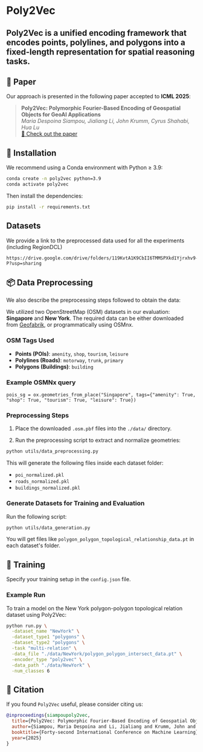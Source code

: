 # Poly2Vec

**Poly2Vec** is a unified encoding framework that encodes points, polylines, and polygons into a fixed-length representation for spatial reasoning tasks.
---

## 📰 Paper

Our approach is presented in the following paper accepted to **ICML 2025**:

> **Poly2Vec: Polymorphic Fourier-Based Encoding of Geospatial Objects for GeoAI Applications**  
> *Maria Despoina Siampou, Jialiang Li, John Krumm, Cyrus Shahabi, Hua Lu*  
> [📄 Check out the paper](https://arxiv.org/pdf/2408.14806)

## 🔧 Installation

We recommend using a Conda environment with Python ≥ 3.9:

```bash
conda create -n poly2vec python=3.9
conda activate poly2vec
```
Then install the dependencies:

```bash
pip install -r requirements.txt
```

## Datasets

We provide a link to the preprocessed data used for all the experiments (including RegionDCL) 
```
https://drive.google.com/drive/folders/119KvtA1K9CbII6TMMSPXkd1Yjrxhv9-P?usp=sharing
```

## 📦 Data Preprocessing
We also describe the preprocessing steps followed to obtain the data:

We utilized two OpenStreetMap (OSM) datasets in our evaluation: **Singapore** and **New York**. The required data can be either downloaded from [Geofabrik](https://download.geofabrik.de/), or programmatically using OSMnx.

### OSM Tags Used
- **Points (POIs)**: `amenity`, `shop`, `tourism`, `leisure`
- **Polylines (Roads)**: `motorway`, `trunk`, `primary`
- **Polygons (Buildings)**: `building`

### Example OSMNx query
```
pois_sg = ox.geometries_from_place("Singapore", tags={"amenity": True, "shop": True, "tourism": True, "leisure": True})
```

### Preprocessing Steps

1. Place the downloaded `.osm.pbf` files into the `./data/` directory.

2. Run the preprocessing script to extract and normalize geometries:

```bash
python utils/data_preprocessing.py
```

This will generate the following files inside each dataset folder:

- `poi_normalized.pkl`
- `roads_normalized.pkl`
- `buildings_normalized.pkl`

### Generate Datasets for Training and Evaluation

Run the following script:

```bash
python utils/data_generation.py
```

You will get files like `polygon_polygon_topological_relationship_data.pt` in each dataset's folder.

## 🚀 Training
Specify your training setup in the `config.json` file.

### Example Run
To train a model on the New York polygon-polygon topological relation dataset using Poly2Vec:

```bash
python run.py \
  -dataset_name "NewYork" \
  -dataset_type1 "polygons" \
  -dataset_type2 "polygons" \
  -task "multi-relation" \
  -data_file "./data/NewYork/polygon_polygon_intersect_data.pt" \
  -encoder_type "poly2vec" \
  -data_path "./data/NewYork" \
  -num_classes 6
```

## 📄 Citation
If you found `Poly2Vec` useful, please consider citing us:

```bibtex
@inproceedings{siampoupoly2vec,
  title={Poly2Vec: Polymorphic Fourier-Based Encoding of Geospatial Objects for GeoAI Applications},
  author={Siampou, Maria Despoina and Li, Jialiang and Krumm, John and Shahabi, Cyrus and Lu, Hua},
  booktitle={Forty-second International Conference on Machine Learning},
  year={2025}
}
```
